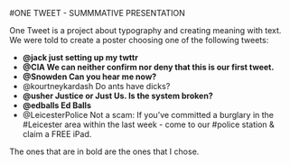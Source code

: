 #ONE TWEET - SUMMMATIVE PRESENTATION

One Tweet is a project about typography and creating meaning with text. We were told to create a poster choosing one of the following tweets:

* **@jack just setting up my twttr**
* **@CIA We can neither confirm nor deny that this is our first tweet.**
* **@Snowden Can you hear me now?**
* @kourtneykardash Do ants have dicks?
* **@usher Justice or Just Us. Is the system broken?**
* **@edballs Ed Balls**
* @LeicesterPolice Not a scam: If you’ve committed a burglary in the #Leicester area within the last week - come to our #police station & claim a FREE iPad.

The ones that are in bold are the ones that I chose.
